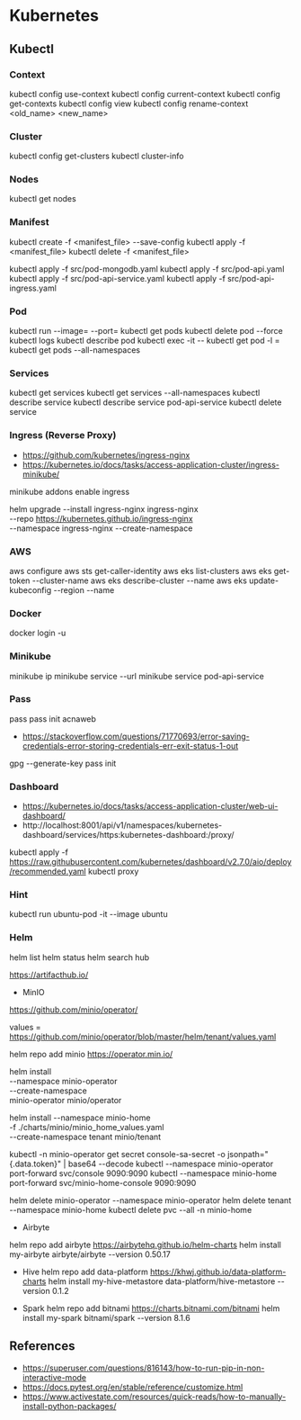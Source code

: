 # Kubernetes

## Kubectl

### Context 

kubectl config use-context <name>
kubectl config current-context
kubectl config get-contexts
kubectl config view
kubectl config rename-context <old_name> <new_name>

### Cluster

kubectl config get-clusters
kubectl cluster-info

### Nodes

kubectl get nodes

### Manifest

kubectl create -f <manifest_file> --save-config
kubectl apply -f <manifest_file>
kubectl delete -f <manifest_file>

kubectl apply -f src/pod-mongodb.yaml
kubectl apply -f src/pod-api.yaml
kubectl apply -f src/pod-api-service.yaml
kubectl apply -f src/pod-api-ingress.yaml

### Pod

kubectl run <pod> --image=<image> --port=<port>
kubectl get pods
kubectl delete pod <pod> --force
kubectl logs <pod>
kubectl describe pod <pod>
kubectl exec -it <pod> -- <command>
kubectl get pod -l <key>=<value>
kubectl get pods --all-namespaces

### Services

kubectl get services
kubectl get services --all-namespaces
kubectl describe service <service>
kubectl describe service pod-api-service
kubectl delete service 

### Ingress (Reverse Proxy)


- https://github.com/kubernetes/ingress-nginx
- https://kubernetes.io/docs/tasks/access-application-cluster/ingress-minikube/

minikube addons enable ingress

helm upgrade --install ingress-nginx ingress-nginx \
  --repo https://kubernetes.github.io/ingress-nginx \
  --namespace ingress-nginx --create-namespace

### AWS

aws configure
aws sts get-caller-identity
aws eks list-clusters
aws eks get-token --cluster-name <cluster>
aws eks describe-cluster --name <cluster>
aws eks update-kubeconfig --region <region> --name <cluster>

### Docker

docker login -u <user> 

### Minikube

minikube ip
minikube service <service> --url
minikube service pod-api-service

### Pass

pass
pass init acnaweb

- https://stackoverflow.com/questions/71770693/error-saving-credentials-error-storing-credentials-err-exit-status-1-out

gpg --generate-key
pass init <generated gpg-id public key>


### Dashboard

- https://kubernetes.io/docs/tasks/access-application-cluster/web-ui-dashboard/
- http://localhost:8001/api/v1/namespaces/kubernetes-dashboard/services/https:kubernetes-dashboard:/proxy/


kubectl apply -f https://raw.githubusercontent.com/kubernetes/dashboard/v2.7.0/aio/deploy/recommended.yaml
kubectl proxy

### Hint

kubectl run ubuntu-pod -it --image ubuntu

### Helm

helm list
helm status <release>
helm search hub <chart>

https://artifacthub.io/

* MinIO

https://github.com/minio/operator/


values = https://github.com/minio/operator/blob/master/helm/tenant/values.yaml

helm repo add minio https://operator.min.io/

helm install \
  --namespace minio-operator \
  --create-namespace \
  minio-operator minio/operator

helm install --namespace minio-home \
  -f ./charts/minio/minio_home_values.yaml \
  --create-namespace tenant minio/tenant  

kubectl -n minio-operator  get secret console-sa-secret -o jsonpath="{.data.token}" | base64 --decode
kubectl --namespace minio-operator port-forward svc/console 9090:9090
kubectl --namespace minio-home port-forward svc/minio-home-console 9090:9090

helm delete minio-operator --namespace minio-operator
helm delete tenant --namespace  minio-home
kubectl delete pvc --all -n  minio-home

* Airbyte

helm repo add airbyte https://airbytehq.github.io/helm-charts
helm install my-airbyte airbyte/airbyte --version 0.50.17

* Hive
helm repo add data-platform https://khwj.github.io/data-platform-charts
helm install my-hive-metastore data-platform/hive-metastore --version 0.1.2



* Spark
helm repo add bitnami https://charts.bitnami.com/bitnami
helm install my-spark bitnami/spark --version 8.1.6

## References

- https://superuser.com/questions/816143/how-to-run-pip-in-non-interactive-mode
- https://docs.pytest.org/en/stable/reference/customize.html
- https://www.activestate.com/resources/quick-reads/how-to-manually-install-python-packages/

